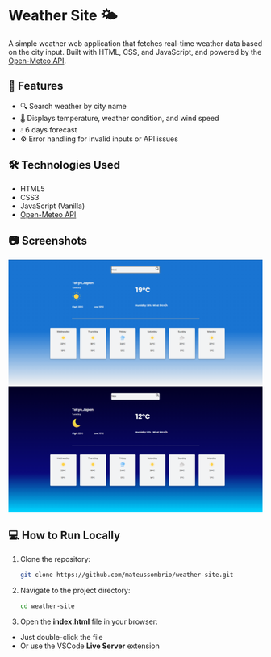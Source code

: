 # Weather Site 🌤️

A simple weather web application that fetches real-time weather data based on the city input. Built with HTML, CSS, and JavaScript, and powered by the [Open-Meteo API](https://open-meteo.com/).

## 🚀 Features

- 🔍 Search weather by city name
- 🌡️ Displays temperature, weather condition, and wind speed
- 💧 6 days forecast
- ⚙️ Error handling for invalid inputs or API issues

## 🛠️ Technologies Used

- HTML5
- CSS3
- JavaScript (Vanilla)
- [Open-Meteo API](https://open-meteo.com/)

## 📷 Screenshots

![Home Day](./assets/screen-day.png)
![Home Night](./assets/screen-night.png)

## 💻 How to Run Locally

1. Clone the repository:
   ```bash
   git clone https://github.com/mateussombrio/weather-site.git

2. Navigate to the project directory:
    ```bash
    cd weather-site

3. Open the **index.html** file in your browser:
- Just double-click the file
- Or use the VSCode **Live Server** extension
